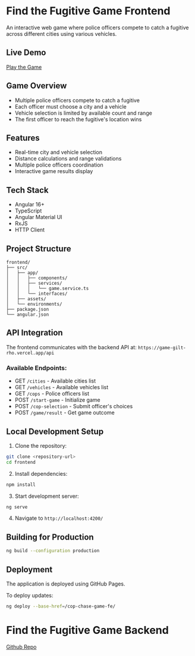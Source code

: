 # Find the Fugitive Game Frontend

An interactive web game where police officers compete to catch a fugitive across different cities using various vehicles.

## Live Demo
[Play the Game](https://gk-2211.github.io/cop-chase-game-fe/)

## Game Overview
- Multiple police officers compete to catch a fugitive
- Each officer must choose a city and a vehicle
- Vehicle selection is limited by available count and range
- The first officer to reach the fugitive's location wins

## Features
- Real-time city and vehicle selection
- Distance calculations and range validations
- Multiple police officers coordination
- Interactive game results display

## Tech Stack
- Angular 16+
- TypeScript
- Angular Material UI
- RxJS
- HTTP Client

## Project Structure
```
frontend/
├── src/
│   ├── app/
│   │   ├── components/
│   │   ├── services/
│   │   │   └── game.service.ts
│   │   └── interfaces/
│   ├── assets/
│   └── environments/
├── package.json
└── angular.json
```

## API Integration
The frontend communicates with the backend API at:
`https://game-gilt-rho.vercel.app/api`

### Available Endpoints:
- GET `/cities` - Available cities list
- GET `/vehicles` - Available vehicles list
- GET `/cops` - Police officers list
- POST `/start-game` - Initialize game
- POST `/cop-selection` - Submit officer's choices
- POST `/game/result` - Get game outcome

## Local Development Setup

1. Clone the repository:
```bash
git clone <repository-url>
cd frontend
```

2. Install dependencies:
```bash
npm install
```

3. Start development server:
```bash
ng serve
```

4. Navigate to `http://localhost:4200/`

## Building for Production

```bash
ng build --configuration production
```

## Deployment
The application is deployed using GitHub Pages.

To deploy updates:
```bash
ng deploy --base-href=/cop-chase-game-fe/
```
# Find the Fugitive Game Backend


[Github Repo](https://github.com/GK-2211/cop-chase-game-be)
